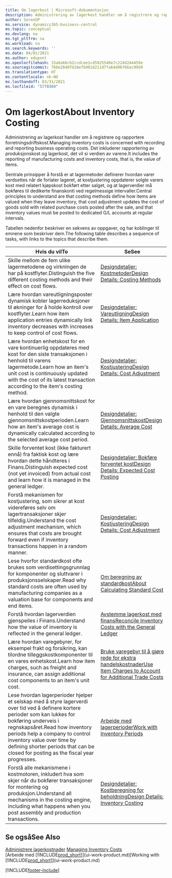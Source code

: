 ```yaml
---
title: Om lagerkost | Microsoft-dokumentasjon
description: Administrering av lagerkost handler om å registrere og rapportere forretningsdriftskost. Det inkluderer rapportering av produksjonskost og lagerkost, det vil si verdien av varene.
author: SorenGP
ms.service: dynamics365-business-central
ms.topic: conceptual
ms.devlang: na
ms.tgt_pltfrm: na
ms.workload: na
ms.search.keywords: ''
ms.date: 04/01/2021
ms.author: edupont
ms.openlocfilehash: 33a6a66cb2ccdcee1cd5925548e7c224d244459e
ms.sourcegitcommit: 766e2840fd16efb901d211d7fa64d96766ac99d9
ms.translationtype: HT
ms.contentlocale: nb-NO
ms.lasthandoff: 03/31/2021
ms.locfileid: "5770369"
---
```

# <a name="about-inventory-costing"></a><span data-ttu-id="5c625-104">Om lagerkost</span><span class="sxs-lookup"><span data-stu-id="5c625-104">About Inventory Costing</span></span>
<span data-ttu-id="5c625-105">Administrering av lagerkost handler om å registrere og rapportere forretningsdriftskost.</span><span class="sxs-lookup"><span data-stu-id="5c625-105">Managing inventory costs is concerned with recording and reporting business operating costs.</span></span> <span data-ttu-id="5c625-106">Det inkluderer rapportering av produksjonskost og lagerkost, det vil si verdien av varene.</span><span class="sxs-lookup"><span data-stu-id="5c625-106">It includes the reporting of manufacturing costs and inventory costs, that is, the value of items.</span></span>  

 <span data-ttu-id="5c625-107">Sentrale prinsipper å forstå er at lagermetoder definerer hvordan varer verdsettes når de forlater lageret, at kostjustering oppdaterer solgte varers kost med relatert kjøpskost bokført etter salget, og at lagerverdier må bokføres til dedikerte finanskonti ved regelmessige intervaller.</span><span class="sxs-lookup"><span data-stu-id="5c625-107">Central principles to understand are that costing methods define how items are valued when they leave inventory, that cost adjustment updates the cost of goods sold with related purchase costs posted after the sale, and that inventory values must be posted to dedicated G/L accounts at regular intervals.</span></span>  

 <span data-ttu-id="5c625-108">Tabellen nedenfor beskriver en sekvens av oppgaver, og har koblinger til emnene som beskriver dem.</span><span class="sxs-lookup"><span data-stu-id="5c625-108">The following table describes a sequence of tasks, with links to the topics that describe them.</span></span>   

|<span data-ttu-id="5c625-109">**Hvis du vil**</span><span class="sxs-lookup"><span data-stu-id="5c625-109">**To**</span></span>|<span data-ttu-id="5c625-110">**Se**</span><span class="sxs-lookup"><span data-stu-id="5c625-110">**See**</span></span>|  
|------------|-------------|  
|<span data-ttu-id="5c625-111">Skille mellom de fem ulike lagermetodene og virkningen de har på kostflyter.</span><span class="sxs-lookup"><span data-stu-id="5c625-111">Distinguish the five different costing methods and their effect on cost flows.</span></span>|[<span data-ttu-id="5c625-112">Designdetaljer: Kostmetoder</span><span class="sxs-lookup"><span data-stu-id="5c625-112">Design Details: Costing Methods</span></span>](design-details-costing-methods.md)|  
|<span data-ttu-id="5c625-113">Lære hvordan vareutligningsposter dynamisk kobler lagerreduksjoner til økninger for å holde kontroll over kostflyter.</span><span class="sxs-lookup"><span data-stu-id="5c625-113">Learn how item application entries dynamically link inventory decreases with increases to keep control of cost flows.</span></span>|[<span data-ttu-id="5c625-114">Designdetaljer: Vareutligning</span><span class="sxs-lookup"><span data-stu-id="5c625-114">Design Details: Item Application</span></span>](design-details-item-application.md)|  
|<span data-ttu-id="5c625-115">Lære hvordan enhetskost for en vare kontinuerlig oppdateres med kost for den siste transaksjonen i henhold til varens lagermetode.</span><span class="sxs-lookup"><span data-stu-id="5c625-115">Learn how an item's unit cost is continuously updated with the cost of its latest transaction according to the item's costing method.</span></span>|[<span data-ttu-id="5c625-116">Designdetaljer: Kostjustering</span><span class="sxs-lookup"><span data-stu-id="5c625-116">Design Details: Cost Adjustment</span></span>](design-details-cost-adjustment.md)|  
|<span data-ttu-id="5c625-117">Lære hvordan gjennomsnittskost for en vare beregnes dynamisk i henhold til den valgte gjennomsnittskostperioden.</span><span class="sxs-lookup"><span data-stu-id="5c625-117">Learn how an item's average cost is dynamically calculated according to the selected average cost period.</span></span>|[<span data-ttu-id="5c625-118">Designdetaljer: Gjennomsnittskost</span><span class="sxs-lookup"><span data-stu-id="5c625-118">Design Details: Average Cost</span></span>](design-details-average-cost.md)|  
|<span data-ttu-id="5c625-119">Skille forventet kost (ikke fakturert ennå) fra faktisk kost og lære hvordan dette håndteres i Finans.</span><span class="sxs-lookup"><span data-stu-id="5c625-119">Distinguish expected cost (not yet invoiced) from actual cost and learn how it is managed in the general ledger.</span></span>|[<span data-ttu-id="5c625-120">Designdetaljer: Bokføre forventet kost</span><span class="sxs-lookup"><span data-stu-id="5c625-120">Design Details: Expected Cost Posting</span></span>](design-details-expected-cost-posting.md)|  
|<span data-ttu-id="5c625-121">Forstå mekanismen for kostjustering, som sikrer at kost videreføres selv om lagertransaksjoner skjer tilfeldig.</span><span class="sxs-lookup"><span data-stu-id="5c625-121">Understand the cost adjustment mechanism, which ensures that costs are brought forward even if inventory transactions happen in a random manner.</span></span>|[<span data-ttu-id="5c625-122">Designdetaljer: Kostjustering</span><span class="sxs-lookup"><span data-stu-id="5c625-122">Design Details: Cost Adjustment</span></span>](design-details-cost-adjustment.md)|  
|<span data-ttu-id="5c625-123">Lese hvorfor standardkost ofte brukes som verdisettingsgrunnlag for komponenter og sluttvarer i produksjonsselskaper.</span><span class="sxs-lookup"><span data-stu-id="5c625-123">Read why standard costs are often used by manufacturing companies as a valuation base for components and end items.</span></span>|[<span data-ttu-id="5c625-124">Om beregning av standardkost</span><span class="sxs-lookup"><span data-stu-id="5c625-124">About Calculating Standard Cost</span></span>](finance-about-calculating-standard-cost.md)|  
|<span data-ttu-id="5c625-125">Forstå hvordan lagerverdien gjenspeiles i Finans.</span><span class="sxs-lookup"><span data-stu-id="5c625-125">Understand how the value of inventory is reflected in the general ledger.</span></span>|[<span data-ttu-id="5c625-126">Avstemme lagerkost med finans</span><span class="sxs-lookup"><span data-stu-id="5c625-126">Reconcile Inventory Costs with the General Ledger</span></span>](finance-how-to-post-inventory-costs-to-the-general-ledger.md)|  
|<span data-ttu-id="5c625-127">Lære hvordan varegebyrer, for eksempel frakt og forsikring, kan tilordne tilleggskostkomponenter til en vares enhetskost.</span><span class="sxs-lookup"><span data-stu-id="5c625-127">Learn how item charges, such as freight and insurance, can assign additional cost components to an item's unit cost.</span></span>|[<span data-ttu-id="5c625-128">Bruke varegebyr til å gjøre rede for ekstra handelskostnader</span><span class="sxs-lookup"><span data-stu-id="5c625-128">Use Item Charges to Account for Additional Trade Costs</span></span>](payables-how-assign-item-charges.md)|  
|<span data-ttu-id="5c625-129">Lese hvordan lagerperioder hjelper et selskap med å styre lagerverdi over tid ved å definere kortere perioder som kan lukkes for bokføring underveis i regnskapsåret.</span><span class="sxs-lookup"><span data-stu-id="5c625-129">Read how inventory periods help a company to control inventory value over time by defining shorter periods that can be closed for posting as the fiscal year progresses.</span></span>|[<span data-ttu-id="5c625-130">Arbeide med lagerperioder</span><span class="sxs-lookup"><span data-stu-id="5c625-130">Work with Inventory Periods</span></span>](finance-how-to-work-with-inventory-periods.md)|  
|<span data-ttu-id="5c625-131">Forstå alle mekanismene i kostmotoren, inkludert hva som skjer når du bokfører transaksjoner for montering og produksjon.</span><span class="sxs-lookup"><span data-stu-id="5c625-131">Understand all mechanisms in the costing engine, including what happens when you post assembly and production transactions.</span></span>|[<span data-ttu-id="5c625-132">Designdetaljer: Kostberegning for beholdning</span><span class="sxs-lookup"><span data-stu-id="5c625-132">Design Details: Inventory Costing</span></span>](design-details-inventory-costing.md)|  

## <a name="see-also"></a><span data-ttu-id="5c625-133">Se også</span><span class="sxs-lookup"><span data-stu-id="5c625-133">See Also</span></span>
<span data-ttu-id="5c625-134">[Administrere lagerkostnader](finance-manage-inventory-costs.md)  </span><span class="sxs-lookup"><span data-stu-id="5c625-134">[Managing Inventory Costs](finance-manage-inventory-costs.md)  </span></span>  
<span data-ttu-id="5c625-135">[Arbeide med [!INCLUDE[prod_short](includes/prod_short.md)]](ui-work-product.md)</span><span class="sxs-lookup"><span data-stu-id="5c625-135">[Working with [!INCLUDE[prod_short](includes/prod_short.md)]](ui-work-product.md)</span></span>


[!INCLUDE[footer-include](includes/footer-banner.md)]